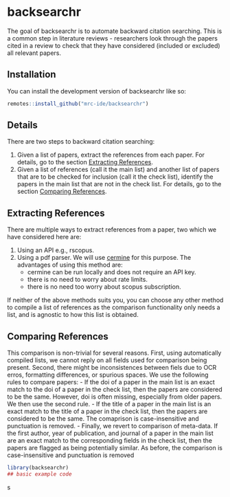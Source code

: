 
# backsearchr

<!-- badges: start -->
<!-- badges: end -->

The goal of backsearchr is to automate backward citation searching. This is a common step in literature reviews -  researchers look through the papers cited in a review to check that
they have considered (included or excluded) all relevant papers.

## Installation

You can install the development version of backsearchr like so:

``` r
remotes::install_github("mrc-ide/backsearchr")
```

## Details

There are two steps to backward citation searching:

1. Given a list of papers, extract the references from each paper. For details, go to the section [Extracting References](#extracting-references). 
2. Given a list of references (call it the main list) and another list of papers that are to be checked for inclusion (call it the check list), identify the papers in the main list that are not in the check list. For details, go to the section [Comparing References](#comparing-references).
    
## Extracting References

There are multiple ways to extract references from a paper, two which we have considered here are:
1. Using an API e.g., rscopus.
2. Using a pdf parser. We will use [cermine](https://github.com/CeON/CERMINE) for this purpose. The advantages of using this method are:
   - cermine can be run locally and does not require an API key. 
   - there is no need to worry about rate limits.
   - there is no need too worry about scopus subscription.

If neither of the above methods suits you, you can choose any other method to compile a list of references as the comparison functionality only needs a list, and is agnostic to how this list is obtained.

## Comparing References

This comparison is non-trivial for several reasons. First, using automatically compiled lists, we cannot reply on all fields used for comparison being present. Second, there might be inconsistences between fiels due to OCR erros, formatting differences, or spurious spaces. We use the following rules to compare papers:
    - If the doi of a paper in the main list is an exact match to the doi of a paper in the check list, then the papers are considered to be the same. However, doi is often missing, especially from older papers. We then use the second rule.
    - If the title of a paper in the main list is an exact match to the title of a paper in the check list, then the papers are considered to be the same. The comaprison is case-insensitive and punctuation is removed.
    - Finally, we revert to comparison of meta-data. If the first author, year of publication, and journal of a paper in the main list are an exact match to the corresponding fields in the check list, then the papers are flagged as being potentially similar. As before, the comparison is case-insensitive and punctuation is removed

``` r
library(backsearchr)
## basic example code
```
s 
